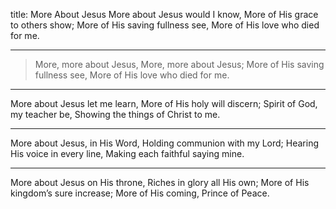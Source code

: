 title: More About Jesus
More about Jesus would I know, 
More of His grace to others show; 
More of His saving fullness see, 
More of His love who died for me.

---
>More, more about Jesus,
More, more about Jesus; 
More of His saving fullness see,
More of His love who died for me.

---
More about Jesus let me learn, 
More of His holy will discern; 
Spirit of God, my teacher be,
Showing the things of Christ to me.

---
More about Jesus, in His Word, 
Holding communion with my Lord; 
Hearing His voice in every line, 
Making each faithful saying mine.

---
More about Jesus on His throne, 
Riches in glory all His own;
More of His kingdom’s sure increase;
More of His coming, Prince of Peace.
